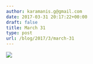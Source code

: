 ```yaml
---
author: karamanis.g@gmail.com
date: 2017-03-31 20:17:22+00:00
draft: false
title: March 31
type: post
url: /blog/2017/3/march-31
---
```


![](https://images.squarespace-cdn.com/content/v1/4f3f61bae4b063b909445965/1490973900289-XN0TL86FCE3AV67QGOTE/ke17ZwdGBToddI8pDm48kK60W-ob1oA2Fm-j4E_9NQB7gQa3H78H3Y0txjaiv_0fDoOvxcdMmMKkDsyUqMSsMWxHk725yiiHCCLfrh8O1z4YTzHvnKhyp6Da-NYroOW3ZGjoBKy3azqku80C789l0kD6Ec8Uq9YczfrzwR7e2Mh5VMMOxnTbph8FXiclivDQnof69TlCeE0rAhj6HUpXkw/FullSizeRender.jpg?format=original)

